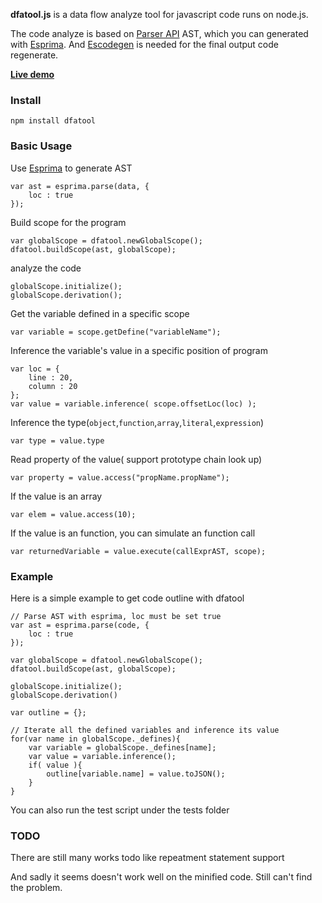 **dfatool.js** is a data flow analyze tool for javascript code runs on node.js. 

The code analyze is based on [Parser API](https://developer.mozilla.org/en/SpiderMonkey/Parser_API) AST, which you can generated with [Esprima](esprima.org). And [Escodegen](https://github.com/Constellation/escodegen) is needed for the final output code regenerate.

**[Live demo](http://pissang.github.com/dfatool/example/static/index.html)**

### Install

	npm install dfatool

### Basic Usage

Use [Esprima](esprima.org) to generate AST
	
	var ast = esprima.parse(data, {
		loc : true
	});

Build scope for the program

	var globalScope = dfatool.newGlobalScope();
	dfatool.buildScope(ast, globalScope);


analyze the code
	
	globalScope.initialize();
	globalScope.derivation();

Get the variable defined in a specific scope
		
	var variable = scope.getDefine("variableName");

Inference the variable's value in a specific position of program
	
	var loc = {
		line : 20,
		column : 20
	};
	var value = variable.inference( scope.offsetLoc(loc) );

Inference the type(`object`,`function`,`array`,`literal`,`expression`)
	
	var type = value.type

Read property of the value( support prototype chain look up)

	var property = value.access("propName.propName");

If the value is an array
	
	var elem = value.access(10);

If the value is an function, you can simulate an function call

	var returnedVariable = value.execute(callExprAST, scope);

### Example

Here is a simple example to get code outline with dfatool
	
	// Parse AST with esprima, loc must be set true
	var ast = esprima.parse(code, {
		loc : true
	});

	var globalScope = dfatool.newGlobalScope();
	dfatool.buildScope(ast, globalScope);

	globalScope.initialize();
	globalScope.derivation()

	var outline = {};

	// Iterate all the defined variables and inference its value
	for(var name in globalScope._defines){
		var variable = globalScope._defines[name];
		var value = variable.inference();
		if( value ){
			outline[variable.name] = value.toJSON();
		}
	}

You can also run the test script under the tests folder

### TODO

There are still many works todo like repeatment statement support

And sadly it seems doesn't work well on the minified code. Still can't find the problem.
